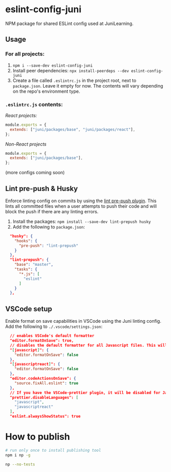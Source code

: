 # eslint-config-juni

NPM package for shared ESLint config used at JuniLearning.

## Usage

### For all projects:

1. `npm i --save-dev eslint-config-juni`
2. Install peer dependencies: `npx install-peerdeps --dev eslint-config-juni`
3. Create a file called `.eslintrc.js` in the project root, next to `package.json`. Leave it empty for now. The contents will vary depending on the repo's environment type.

### `.eslintrc.js` contents:

_React projects:_

```js
module.exports = {
  extends: ["juni/packages/base", "juni/packages/react"],
};
```

_Non-React projects_

```js
module.exports = {
  extends: ["juni/packages/base"],
};
```

(more configs coming soon)

## Lint pre-push & Husky
Enforce linting config on commits by using the [lint pre-push plugin](https://www.npmjs.com/package/lint-prepush). This lints all committed files when a user attempts to push their code and will block the push if there are any linting errors.

1. Install the packages: `npm install --save-dev lint-prepush husky` 
2. Add the following to `package.json`:
```json
  "husky": {
    "hooks": {
      "pre-push": "lint-prepush"
    }
  },
  "lint-prepush": {
    "base": "master",
    "tasks": {
      "*.js": [
        "eslint"
      ]
    }
  },
```

## VSCode setup

Enable format on save capabilities in VSCode using the Juni linting config.
Add the following to `./.vscode/settings.json`:

```json
  // enables VSCode's default formatter
  "editor.formatOnSave": true,
  // disables the default formatter for all Javascript files. This will be handled by the Juni eslint config.
  "[javascript]": {
    "editor.formatOnSave": false
  },
  "[javascriptreact]": {
    "editor.formatOnSave": false
  },
  "editor.codeActionsOnSave": {
    "source.fixAll.eslint": true
  },
  // If you have the VSCode-prettier plugin, it will be disabled for Javascript files in favor of the prettier config in Juni's eslint config.
  "prettier.disableLanguages": [
    "javascript",
    "javascriptreact"
  ],
  "eslint.alwaysShowStatus": true
```

# How to publish

```bash
# run only once to install publishing tool
npm i np -g
```

```bash
np --no-tests
```
